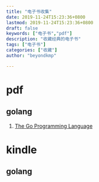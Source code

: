 ```yaml
---
title: "电子书收集"
date: 2019-11-24T15:23:36+0800
lastmod: 2019-11-24T15:23:36+0800
draft: false
keywords: ["电子书","pdf"]
description: "收藏经典的电子书"
tags: ["电子书"]
categories: ["收藏"]
author: "beyondkmp"

---
```


# pdf

## golang

1. [The Go Programming Language]()

# kindle

## golang

<!--more-->
